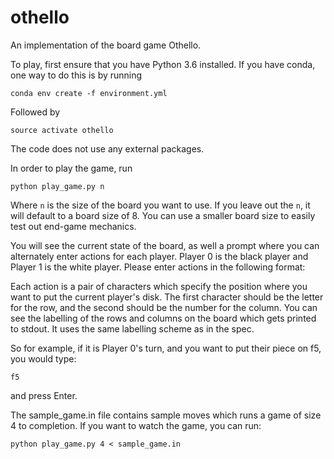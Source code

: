 # othello
An implementation of the board game Othello.

To play, first ensure that you have Python 3.6 installed. If you have conda, one way to do this is by running

```conda env create -f environment.yml```

Followed by

```source activate othello```

The code does not use any external packages.

In order to play the game, run

```python play_game.py n```

Where `n` is the size of the board you want to use. If you leave out the `n`, it will default to a board size of 8. You can use a smaller board size to easily test out end-game mechanics.

You will see the current state of the board, as well a prompt where you can alternately enter actions for each player. Player 0 is the black player and Player 1 is the white player. Please enter actions in the following format:

Each action is a pair of characters which specify the position where you want to put the current player's disk. The first character should be the letter for the row, and the second should be the number for the column. You can see the labelling of the rows and columns on the board which gets printed to stdout. It uses the same labelling scheme as in the spec.

So for example, if it is Player 0's turn, and you want to put their piece on f5, you would type:

```f5```

and press Enter.

The sample_game.in file contains sample moves which runs a game of size 4 to completion. If you want to watch the game, you can run:

```python play_game.py 4 < sample_game.in```